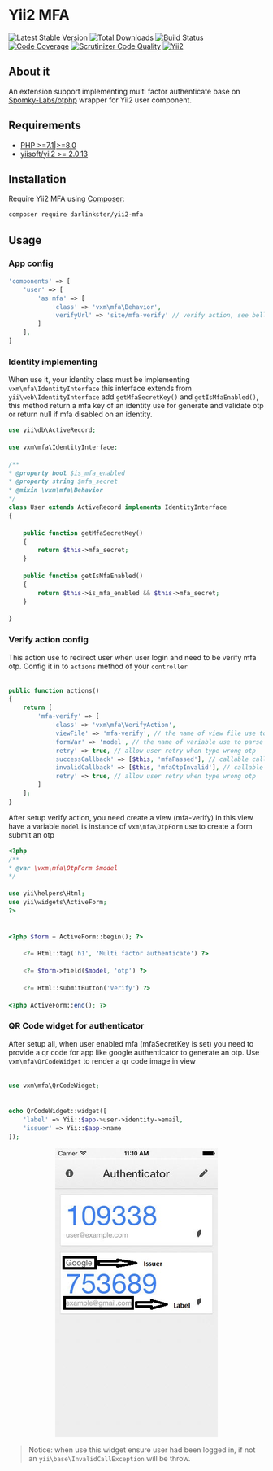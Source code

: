 # Yii2 MFA

[![Latest Stable Version](https://poser.pugx.org/vxm/yii2-mfa/v/stable)](https://packagist.org/packages/vxm/yii2-mfa)
[![Total Downloads](https://poser.pugx.org/vxm/yii2-mfa/downloads)](https://packagist.org/packages/vxm/yii2-mfa)
[![Build Status](https://travis-ci.org/vuongxuongminh/yii2-mfa.svg?branch=master)](https://travis-ci.org/vuongxuongminh/yii2-mfa)
[![Code Coverage](https://scrutinizer-ci.com/g/vuongxuongminh/yii2-mfa/badges/coverage.png?b=master)](https://scrutinizer-ci.com/g/vuongxuongminh/yii2-mfa/?branch=master)
[![Scrutinizer Code Quality](https://scrutinizer-ci.com/g/vuongxuongminh/yii2-mfa/badges/quality-score.png?b=master)](https://scrutinizer-ci.com/g/vuongxuongminh/yii2-mfa/?branch=master)
[![Yii2](https://img.shields.io/badge/Powered_by-Yii_Framework-green.svg?style=flat)](http://www.yiiframework.com/)

## About it

An extension support implementing multi factor authenticate base on [Spomky-Labs/otphp](https://github.com/Spomky-Labs/otphp) wrapper for Yii2 user component.

## Requirements

* [PHP >=7.1|>=8.0](http://php.net)
* [yiisoft/yii2 >= 2.0.13](https://github.com/yiisoft/yii2)

## Installation

Require Yii2 MFA using [Composer](https://getcomposer.org):

```bash
composer require darlinkster/yii2-mfa
```

## Usage

### App config

```php
'components' => [
    'user' => [
        'as mfa' => [
            'class' => 'vxm\mfa\Behavior',
            'verifyUrl' => 'site/mfa-verify' // verify action, see bellow for setup it
        ]
    ],
]
```

### Identity implementing

When use it, your identity class must be implementing `vxm\mfa\IdentityInterface` this interface extends from `yii\web\IdentityInterface` 
add `getMfaSecretKey()` and `getIsMfaEnabled()`, this method return a mfa key of an identity use for generate and validate otp or return null if mfa disabled on an identity.

```php
use yii\db\ActiveRecord;

use vxm\mfa\IdentityInterface;

/**
* @property bool $is_mfa_enabled
* @property string $mfa_secret
* @mixin \vxm\mfa\Behavior
*/
class User extends ActiveRecord implements IdentityInterface 
{

    public function getMfaSecretKey()
    {
        return $this->mfa_secret;
    }
    
    public function getIsMfaEnabled()
    {
        return $this->is_mfa_enabled && $this->mfa_secret;
    }

}
```

### Verify action config

This action use to redirect user when user login and need to be verify mfa otp. Config it
in to `actions` method of your `controller`

```php

public function actions()
{
    return [
        'mfa-verify' => [
            'class' => 'vxm\mfa\VerifyAction',
            'viewFile' => 'mfa-verify', // the name of view file use to render view. If not set an action id will be use, in this case is `mfa-verify`
            'formVar' => 'model', // the name of variable use to parse [[\vxm\mfa\OtpForm]] object to view file.
            'retry' => true, // allow user retry when type wrong otp
            'successCallback' => [$this, 'mfaPassed'], // callable call when user type valid otp if not set [[yii\web\Controller::goBack()]] will be call.
            'invalidCallback' => [$this, 'mfaOtpInvalid'], // callable call when user type wrong otp if not set and property `retry` is false [[yii\web\User::loginRequired()]] will be call, it should be use for set flash notice to user.
            'retry' => true, // allow user retry when type wrong otp
        ]
    ];
}

```

After setup verify action, you need create a view (mfa-verify) in this view have a variable `model` is instance of `vxm\mfa\OtpForm` use to create a form submit an otp

```php
<?php
/**
* @var \vxm\mfa\OtpForm $model
*/

use yii\helpers\Html;
use yii\widgets\ActiveForm;
?>


<?php $form = ActiveForm::begin(); ?>

    <?= Html::tag('h1', 'Multi factor authenticate') ?>
    
    <?= $form->field($model, 'otp') ?>
    
    <?= Html::submitButton('Verify') ?>

<?php ActiveForm::end(); ?>

```

### QR Code widget for authenticator

After setup all, when user enabled mfa (mfaSecretKey is set) you need to provide a qr code for app like google authenticator to generate an otp. 
Use `vxm\mfa\QrCodeWidget` to render a qr code image in view

```php

use vxm\mfa\QrCodeWidget;


echo QrCodeWidget::widget([
    'label' => Yii::$app->user->identity->email,
    'issuer' => Yii::$app->name
]);

```

<p align="center">

<img src="resource/authenticator.jpg">

</p>

> Notice: when use this widget ensure user had been logged in, if not an `yii\base\InvalidCallException` will be throw.



